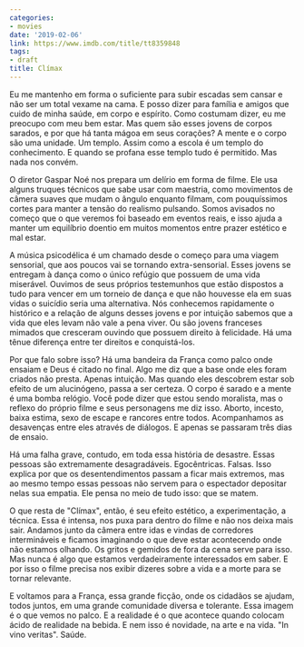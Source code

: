 ```yaml
---
categories:
- movies
date: '2019-02-06'
link: https://www.imdb.com/title/tt8359848
tags:
- draft
title: Clímax
---
```


Eu me mantenho em forma o suficiente para subir escadas sem cansar e não ser um total vexame na cama. E posso dizer para família e amigos que cuido de minha saúde, em corpo e espírito. Como costumam dizer, eu me preocupo com meu bem estar. Mas quem são esses jovens de corpos sarados, e por que há tanta mágoa em seus corações? A mente e o corpo são uma unidade. Um templo. Assim como a escola é um templo do conhecimento. E quando se profana esse templo tudo é permitido. Mas nada nos convém.

O diretor Gaspar Noé nos prepara um delírio em forma de filme. Ele usa alguns truques técnicos que sabe usar com maestria, como movimentos de câmera suaves que mudam o ângulo enquanto filmam, com pouquíssimos cortes para manter a tensão do realismo pulsando. Somos avisados no começo que o que veremos foi baseado em eventos reais, e isso ajuda a manter um equilíbrio doentio em muitos momentos entre prazer estético e mal estar.

A música psicodélica é um chamado desde o começo para uma viagem sensorial, que aos poucos vai se tornando extra-sensorial. Esses jovens se entregam à dança como o único refúgio que possuem de uma vida miserável. Ouvimos de seus próprios testemunhos que estão dispostos a tudo para vencer em um torneio de dança e que não houvesse ela em suas vidas o suicídio seria uma alternativa. Nós conhecemos rapidamente o histórico e a relação de alguns desses jovens e por intuição sabemos que a vida que eles levam não vale a pena viver. Ou são jovens franceses mimados que cresceram ouvindo que possuem direito à felicidade. Há uma tênue diferença entre ter direitos e conquistá-los.

Por que falo sobre isso? Há uma bandeira da França como palco onde ensaiam e Deus é citado no final. Algo me diz que a base onde eles foram criados não presta. Apenas intuição. Mas quando eles descobrem estar sob efeito de um alucinógeno, passa a ser certeza. O corpo é sarado e a mente é uma bomba relógio. Você pode dizer que estou sendo moralista, mas o reflexo do próprio filme e seus personagens me diz isso. Aborto, incesto, baixa estima, sexo de escape e rancores entre todos. Acompanhamos as desavenças entre eles através de diálogos. E apenas se passaram três dias de ensaio.

Há uma falha grave, contudo, em toda essa história de desastre. Essas pessoas são extremamente desagradáveis. Egocêntricas. Falsas. Isso explica por que os desentendimentos passam a ficar mais extremos, mas ao mesmo tempo essas pessoas não servem para o espectador depositar nelas sua empatia. Ele pensa no meio de tudo isso: que se matem.

O que resta de "Clímax", então, é seu efeito estético, a experimentação, a técnica. Essa é intensa, nos puxa para dentro do filme e não nos deixa mais sair. Andamos junto da câmera entre idas e vindas de corredores intermináveis e ficamos imaginando o que deve estar acontecendo onde não estamos olhando. Os gritos e gemidos de fora da cena serve para isso. Mas nunca é algo que estamos verdadeiramente interessados em saber. E por isso o filme precisa nos exibir dizeres sobre a vida e a morte para se tornar relevante.

E voltamos para a França, essa grande ficção, onde os cidadãos se ajudam, todos juntos, em uma grande comunidade diversa e tolerante. Essa imagem é o que vemos no palco. E a realidade é o que acontece quando colocam ácido de realidade na bebida. E nem isso é novidade, na arte e na vida. "In vino veritas". Saúde.